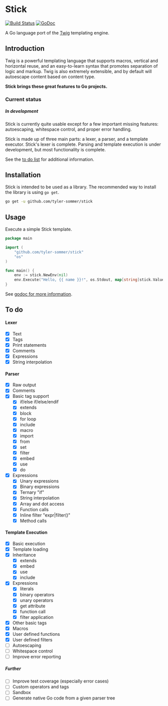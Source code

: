 Stick
=====

[![Build Status](https://travis-ci.org/tyler-sommer/stick.svg?branch=master)](https://travis-ci.org/tyler-sommer/stick)
[![GoDoc](https://godoc.org/github.com/tyler-sommer/stick?status.svg)](https://godoc.org/github.com/tyler-sommer/stick)

A Go language port of the [Twig](http://twig.sensiolabs.org/) templating engine. 


Introduction
------------

Twig is a powerful templating language that supports macros, vertical and 
horizontal reuse, and an easy-to-learn syntax that promotes separation of 
logic and markup. Twig is also extremely extensible, and by default will
autoescape content based on content type.


**Stick brings these great features to Go projects.**


### Current status

##### In development

Stick is currently quite usable except for a few important missing features: autoescaping,
whitespace control, and proper error handling.

Stick is made up of three main parts: a lexer, a parser, and a template executor. Stick's lexer
is complete. Parsing and template execution is under development, but most functionality is complete.

See the [to do list](#to-do) for additional information.


Installation
------------

Stick is intended to be used as a library. The recommended way to install the library is using `go get`.

```bash
go get -u github.com/tyler-sommer/stick
```


Usage
-----

Execute a simple Stick template.

```go
package main

import (
	"github.com/tyler-sommer/stick"
	"os"
)

func main() {
    env := stick.NewEnv(nil)
	env.Execute("Hello, {{ name }}!", os.Stdout, map[string]stick.Value{"name": "Tyler"})
}
```

See [godoc for more information](https://godoc.org/github.com/tyler-sommer/stick).


To do
-----

#### Lexer
- [x] Text
- [x] Tags
- [x] Print statements
- [x] Comments
- [x] Expressions
- [x] String interpolation

#### Parser
- [x] Raw output
- [x] Comments
- [x] Basic tag support
    - [x] if/else if/else/endif
    - [x] extends
    - [x] block
    - [x] for loop
    - [x] include
    - [x] macro
    - [x] import
    - [x] from
    - [x] set
    - [x] filter
    - [x] embed
    - [x] use
    - [x] do
- [x] Expressions
    - [x] Unary expressions
    - [x] Binary expressions
    - [x] Ternary "if"
    - [x] String interpolation
    - [x] Array and dot access
    - [x] Function calls
    - [x] Inline filter "expr|filter()"
    - [x] Method calls

#### Template Execution
- [x] Basic execution
- [x] Template loading
- [x] Inheritance
    - [x] extends
    - [x] embed
    - [x] use
    - [x] include
- [x] Expressions
    - [x] literals
    - [x] binary operators
    - [x] unary operators
    - [x] get attribute
    - [x] function call
    - [x] filter application
- [x] Other basic tags
- [x] Macros
- [x] User defined functions
- [x] User defined filters
- [ ] Autoescaping
- [ ] Whitespace control
- [ ] Improve error reporting

##### Further
- [ ] Improve test coverage (especially error cases)
- [ ] Custom operators and tags
- [ ] Sandbox
- [ ] Generate native Go code from a given parser tree
